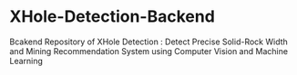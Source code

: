 # XHole-Detection-Backend
Bcakend Repository of XHole Detection : Detect Precise Solid-Rock Width and Mining Recommendation System using Computer Vision and Machine Learning
